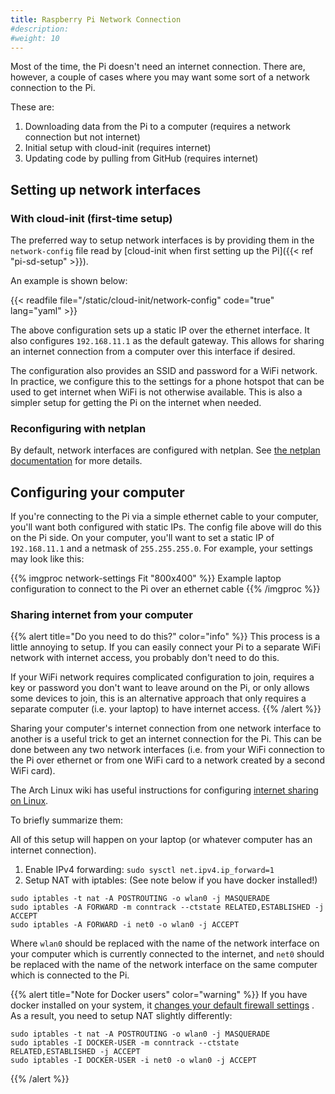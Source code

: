 ```yaml
---
title: Raspberry Pi Network Connection
#description: 
#weight: 10
---
```


Most of the time, the Pi doesn't need an internet connection. There are, however,
a couple of cases where you may want some sort of a network connection to the Pi.

These are:
1. Downloading data from the Pi to a computer (requires a network connection but not internet)
2. Initial setup with cloud-init (requires internet)
3. Updating code by pulling from GitHub (requires internet)

## Setting up network interfaces

### With cloud-init (first-time setup)

The preferred way to setup network interfaces is by providing them in the
`network-config` file read by [cloud-init when first setting up the Pi]({{< ref "pi-sd-setup" >}}).

An example is shown below:

{{< readfile file="/static/cloud-init/network-config" code="true" lang="yaml" >}}

The above configuration sets up a static IP over the ethernet interface. It
also configures `192.168.11.1` as the default gateway. This allows for sharing
an internet connection from a computer over this interface if desired.

The configuration also provides an SSID and password for a WiFi network. In practice,
we configure this to the settings for a phone hotspot that can be used to get
internet when WiFi is not otherwise available. This is also a simpler setup for
getting the Pi on the internet when needed.

### Reconfiguring with netplan

By default, network interfaces are configured with netplan. See
[the netplan documentation](https://netplan.readthedocs.io/en/stable/examples/)
for more details.

## Configuring your computer

If you're connecting to the Pi via a simple ethernet cable to your computer,
you'll want both configured with static IPs. The config file above will do this
on the Pi side. On your computer, you'll want to set a static IP of `192.168.11.1`
and a netmask of `255.255.255.0`. For example, your settings may look like this:

{{% imgproc network-settings Fit "800x400" %}}
Example laptop configuration to connect to the Pi over an ethernet cable
{{% /imgproc %}}

### Sharing internet from your computer

{{% alert title="Do you need to do this?" color="info" %}}
This process is a little annoying to setup. If you can easily connect your Pi
to a separate WiFi network with internet access, you probably don't need to do this.

If your WiFi network requires complicated configuration to join, requires a key
or password you don't want to leave around on the Pi, or only allows some devices
to join, this is an alternative approach that only requires a separate computer
(i.e. your laptop) to have internet access.
{{% /alert %}}

Sharing your computer's internet connection from one network interface to another
is a useful trick to get an internet connection for the Pi. This can be done
between any two network interfaces (i.e. from your WiFi connection to the Pi over
ethernet or from one WiFi card to a network created by a second WiFi card).

The Arch Linux wiki has useful instructions for configuring
[internet sharing on Linux](https://wiki.archlinux.org/title/Internet_sharing).

To briefly summarize them:

All of this setup will happen on your laptop (or whatever computer has an
internet connection).

1. Enable IPv4 forwarding: `sudo sysctl net.ipv4.ip_forward=1`
2. Setup NAT with iptables: (See note below if you have docker installed!)

```
sudo iptables -t nat -A POSTROUTING -o wlan0 -j MASQUERADE
sudo iptables -A FORWARD -m conntrack --ctstate RELATED,ESTABLISHED -j ACCEPT
sudo iptables -A FORWARD -i net0 -o wlan0 -j ACCEPT
```

Where `wlan0` should be replaced with the name of the network interface on
your computer which is currently connected to the internet, and `net0` should
be replaced with the name of the network interface on the same computer which is
connected to the Pi.

{{% alert title="Note for Docker users" color="warning" %}}
If you have docker installed on your system, it
[changes your default firewall settings](https://docs.docker.com/network/packet-filtering-firewalls/)
. As a result, you need to setup NAT slightly differently:

```
sudo iptables -t nat -A POSTROUTING -o wlan0 -j MASQUERADE
sudo iptables -I DOCKER-USER -m conntrack --ctstate RELATED,ESTABLISHED -j ACCEPT
sudo iptables -I DOCKER-USER -i net0 -o wlan0 -j ACCEPT
```
{{% /alert %}}

